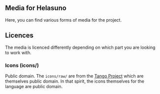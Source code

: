 ## Media for Helasuno
Here, you can find various forms of media for the project.

## Licences
The media is licenced differently depending on which part you are looking to work with.

### Icons (icons/)
Public domain. The `icons/raw/` are from the [Tango Project](https://en.wikipedia.org/wiki/Tango_Desktop_Project) which are themselves public domain. In that spirit, the icons themselves for the language are public domain.